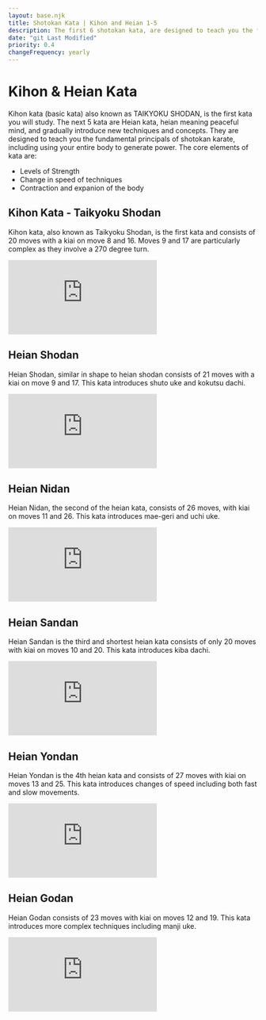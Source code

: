 ```yaml
---
layout: base.njk
title: Shotokan Kata | Kihon and Heian 1-5 
description: The first 6 shotokan kata, are designed to teach you the fundamentals of shotokan karate, including using your entire body to generate power.
date: "git Last Modified"
priority: 0.4
changeFrequency: yearly
---
```

# Kihon & Heian Kata
Kihon kata (basic kata) also known as TAIKYOKU SHODAN, is the first kata you will study. The next 5 kata are Heian kata, heian meaning peaceful mind, and gradually introduce new techniques and concepts. They are designed to teach you the fundamental principals of shotokan karate, including using your entire body to generate power. The core elements of kata are:

* Levels of Strength
* Change in speed of techniques
* Contraction and expanion of the body

## Kihon Kata - Taikyoku Shodan

Kihon kata, also known as Taikyoku Shodan, is the first kata and consists of 20 moves with a kiai on move 8 and 16. Moves 9 and 17 are particularly complex as they involve a 270 degree turn.

<div class="video-container">
<iframe class="video" src="https://www.youtube.com/embed/jJsSGHYF7_s?si=7DkmVakEgDTbhFrd" title="YouTube video player" frameborder="0" allow="accelerometer; autoplay; clipboard-write; encrypted-media; gyroscope; picture-in-picture; web-share" referrerpolicy="strict-origin-when-cross-origin" allowfullscreen></iframe>
</div>

## Heian Shodan

Heian Shodan, similar in shape to heian shodan consists of 21 moves with a kiai on move 9 and 17. This kata introduces shuto uke and kokutsu dachi.

<div class="video-container">
<iframe class="video" src="https://www.youtube.com/embed/O0ndtpxDU8s?si=62jk9cbilBibkZcD" title="YouTube video player" frameborder="0" allow="accelerometer; autoplay; clipboard-write; encrypted-media; gyroscope; picture-in-picture; web-share" referrerpolicy="strict-origin-when-cross-origin" allowfullscreen></iframe>
</div>

## Heian Nidan
Heian Nidan, the second of the heian kata, consists of 26 moves, with kiai on moves 11 and 26. This kata introduces mae-geri and uchi uke.

<div class="video-container">
<iframe class="video" src="https://www.youtube.com/embed/4lVVkKel4dc?si=VdjiBGem9UcNgTqr" title="YouTube video player" frameborder="0" allow="accelerometer; autoplay; clipboard-write; encrypted-media; gyroscope; picture-in-picture; web-share" referrerpolicy="strict-origin-when-cross-origin" allowfullscreen></iframe>
</div>

## Heian Sandan
Heian Sandan is the third and shortest heian kata consists of only 20 moves with kiai on moves 10 and 20. This kata introduces kiba dachi.

<div class="video-container">
<iframe class="video" src="https://www.youtube.com/embed/CmUmAdxfO_o?si=QQN5iB9pNj3xwKWk" title="YouTube video player" frameborder="0" allow="accelerometer; autoplay; clipboard-write; encrypted-media; gyroscope; picture-in-picture; web-share" referrerpolicy="strict-origin-when-cross-origin" allowfullscreen></iframe>
</div>

## Heian Yondan
Heian Yondan is the 4th heian kata and consists of 27 moves with kiai on moves 13 and 25. This kata introduces changes of speed including both fast and slow movements.

<div class="video-container">
<iframe class="video" src="https://www.youtube.com/embed/TtkkIxL29po?si=oMCBlJAf2Krdg8F2" title="YouTube video player" frameborder="0" allow="accelerometer; autoplay; clipboard-write; encrypted-media; gyroscope; picture-in-picture; web-share" referrerpolicy="strict-origin-when-cross-origin" allowfullscreen></iframe>
</div>

## Heian Godan

Heian Godan consists of 23 moves with kiai on moves 12 and 19. This kata introduces more complex techniques including manji uke.

<div class="video-container">
<iframe class="video" src="https://www.youtube.com/embed/A2wBlKGn2lA?si=CjZK-YWRCRnd5p3B" title="YouTube video player" frameborder="0" allow="accelerometer; autoplay; clipboard-write; encrypted-media; gyroscope; picture-in-picture; web-share" referrerpolicy="strict-origin-when-cross-origin" allowfullscreen></iframe>
</div>

